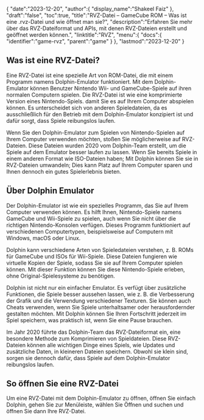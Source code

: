 {
   "date":"2023-12-20",
   "author":{
      "display_name":"Shakeel Faiz"
},
   "draft":"false",
   "toc":true,
   "title":"RVZ-Datei – GameCube ROM – Was ist eine .rvz-Datei und wie öffnet man sie?",
   "description":"Erfahren Sie mehr über das RVZ-Dateiformat und APIs, mit denen RVZ-Dateien erstellt und geöffnet werden können.",
   "linktitle":"RVZ",
   "menu":{
      "docs":{
         "identifier":"game-rvz",
         "parent":"game"
}
},
   "lastmod":"2023-12-20"
}

## Was ist eine RVZ-Datei?

Eine RVZ-Datei ist eine spezielle Art von ROM-Datei, die mit einem Programm namens Dolphin-Emulator funktioniert. Mit dem Dolphin-Emulator können Benutzer Nintendo Wii- und GameCube-Spiele auf ihren normalen Computern spielen. Die RVZ-Datei ist wie eine komprimierte Version eines Nintendo-Spiels. damit Sie es auf Ihrem Computer abspielen können. Es unterscheidet sich von anderen Spieledateien, da es ausschließlich für den Betrieb mit dem Dolphin-Emulator konzipiert ist und dafür sorgt, dass Spiele reibungslos laufen.

Wenn Sie den Dolphin-Emulator zum Spielen von Nintendo-Spielen auf Ihrem Computer verwenden möchten, stoßen Sie möglicherweise auf RVZ-Dateien. Diese Dateien wurden 2020 vom Dolphin-Team erstellt, um die Spiele auf dem Emulator besser laufen zu lassen. Wenn Sie bereits Spiele in einem anderen Format wie ISO-Dateien haben; Mit Dolphin können Sie sie in RVZ-Dateien umwandeln; Dies kann Platz auf Ihrem Computer sparen und Ihnen dennoch ein gutes Spielerlebnis bieten.

## Über Dolphin Emulator

Der Dolphin-Emulator ist wie ein spezielles Programm, das Sie auf Ihrem Computer verwenden können. Es hilft Ihnen, Nintendo-Spiele namens GameCube und Wii-Spiele zu spielen, auch wenn Sie nicht über die richtigen Nintendo-Konsolen verfügen. Dieses Programm funktioniert auf verschiedenen Computertypen, beispielsweise auf Computern mit Windows, macOS oder Linux.

Dolphin kann verschiedene Arten von Spieledateien verstehen, z. B. ROMs für GameCube und ISOs für Wii-Spiele. Diese Dateien fungieren wie virtuelle Kopien der Spiele, sodass Sie sie auf Ihrem Computer spielen können. Mit dieser Funktion können Sie diese Nintendo-Spiele erleben, ohne Original-Spielesysteme zu benötigen.

Dolphin ist nicht nur ein einfacher Emulator. Es verfügt über zusätzliche Funktionen, die Spiele besser aussehen lassen, wie z. B. die Verbesserung der Grafik und die Verwendung verschiedener Texturen. Sie können auch Cheats verwenden, wenn Sie Spiele unterhaltsamer oder herausfordernder gestalten möchten. Mit Dolphin können Sie Ihren Fortschritt jederzeit im Spiel speichern, was praktisch ist, wenn Sie eine Pause brauchen.

Im Jahr 2020 führte das Dolphin-Team das RVZ-Dateiformat ein, eine besondere Methode zum Komprimieren von Spieldateien. Diese RVZ-Dateien können alle wichtigen Dinge eines Spiels, wie Updates und zusätzliche Daten, in kleineren Dateien speichern. Obwohl sie klein sind, sorgen sie dennoch dafür, dass Spiele auf dem Dolphin-Emulator reibungslos laufen.

## So öffnen Sie eine RVZ-Datei

Um eine RVZ-Datei mit dem Dolphin-Emulator zu öffnen, öffnen Sie einfach Dolphin, gehen Sie zur Menüleiste, wählen Sie Öffnen und suchen und öffnen Sie dann Ihre RVZ-Datei.

